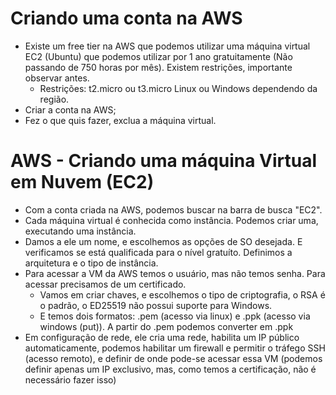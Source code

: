 # Criando uma conta na AWS
  - Existe um free tier na AWS que podemos utilizar uma máquina virtual EC2 (Ubuntu) que podemos utilizar por 1 ano gratuitamente (Não passando de 750 horas por mês). Existem restrições, importante observar antes.
    - Restrições: t2.micro ou t3.micro Linux ou Windows dependendo da região.
  - Criar a conta na AWS;
  - Fez o que quis fazer, exclua a máquina virtual.

# AWS - Criando uma máquina Virtual em Nuvem (EC2)
  - Com a conta criada na AWS, podemos buscar na barra de busca "EC2".
  - Cada máquina virtual é conhecida como instância. Podemos criar uma, executando uma instância.
  - Damos a ele um nome, e escolhemos as opções de SO desejada. E verificamos se está qualificada para o nível gratuíto. Definimos a arquitetura e o tipo de instância.
  - Para acessar a VM da AWS temos o usuário, mas não temos senha. Para acessar precisamos de um certificado.
    - Vamos em criar chaves, e escolhemos o tipo de criptografia, o RSA é o padrão, o ED25519 não possui suporte para Windows.
    - E temos dois formatos: .pem (acesso via linux) e .ppk (acesso via windows (put)). A partir do .pem podemos converter em .ppk
  - Em configuração de rede, ele cria uma rede, habilita um IP público automaticamente, podemos habilitar um firewall e permitir o tráfego SSH (acesso remoto), e definir de onde pode-se acessar essa VM (podemos definir apenas um IP exclusivo, mas, como temos a certificação, não é necessário fazer isso)